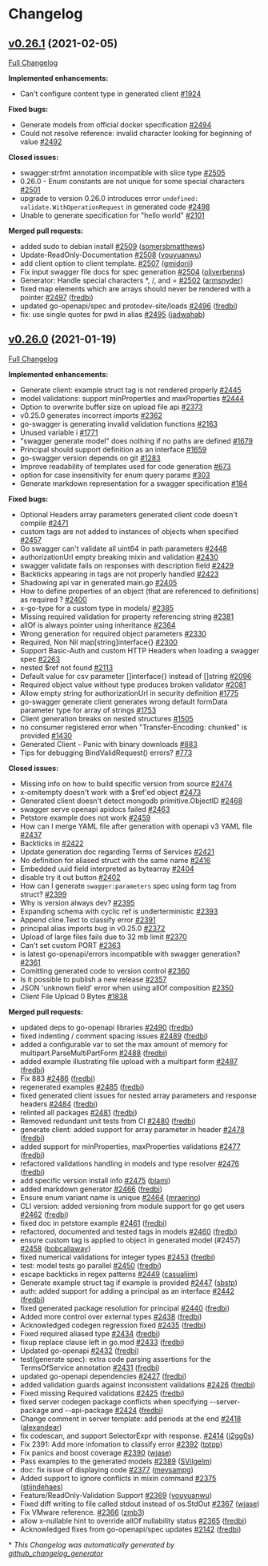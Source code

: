 # Changelog

## [v0.26.1](https://github.com/protodev-site/go-swagger/tree/v0.26.1) (2021-02-05)

[Full Changelog](https://github.com/protodev-site/go-swagger/compare/v0.26.0...v0.26.1)

**Implemented enhancements:**

- Can't configure content type in generated client [\#1924](https://github.com/protodev-site/go-swagger/issues/1924)

**Fixed bugs:**

- Generate models from official docker specification [\#2494](https://github.com/protodev-site/go-swagger/issues/2494)
- Could not resolve reference: invalid character looking for beginning of value [\#2492](https://github.com/protodev-site/go-swagger/issues/2492)

**Closed issues:**

- swagger:strfmt annotation incompatible with slice type [\#2505](https://github.com/protodev-site/go-swagger/issues/2505)
- 0.26.0 - Enum constants are not unique for some special characters [\#2501](https://github.com/protodev-site/go-swagger/issues/2501)
- upgrade to version 0.26.0 introduces error `undefined: validate.WithOperationRequest` in generated code [\#2498](https://github.com/protodev-site/go-swagger/issues/2498)
- Unable to generate specification for "hello world" [\#2101](https://github.com/protodev-site/go-swagger/issues/2101)

**Merged pull requests:**

- added sudo to debian install [\#2509](https://github.com/protodev-site/go-swagger/pull/2509) ([somersbmatthews](https://github.com/somersbmatthews))
- Update-ReadOnly-Documentation [\#2508](https://github.com/protodev-site/go-swagger/pull/2508) ([youyuanwu](https://github.com/youyuanwu))
- add client option to client template. [\#2507](https://github.com/protodev-site/go-swagger/pull/2507) ([gmidorii](https://github.com/gmidorii))
- Fix input swagger file docs for spec generation [\#2504](https://github.com/protodev-site/go-swagger/pull/2504) ([oliverbenns](https://github.com/oliverbenns))
- Generator: Handle special characters \*, /, and = [\#2502](https://github.com/protodev-site/go-swagger/pull/2502) ([armsnyder](https://github.com/armsnyder))
- fixed map elements which are arrays should never be rendered with a pointer [\#2497](https://github.com/protodev-site/go-swagger/pull/2497) ([fredbi](https://github.com/fredbi))
- updated go-openapi/spec and protodev-site/loads [\#2496](https://github.com/protodev-site/go-swagger/pull/2496) ([fredbi](https://github.com/fredbi))
- fix: use single quotes for pwd in alias [\#2495](https://github.com/protodev-site/go-swagger/pull/2495) ([jadwahab](https://github.com/jadwahab))

## [v0.26.0](https://github.com/protodev-site/go-swagger/tree/v0.26.0) (2021-01-19)

[Full Changelog](https://github.com/protodev-site/go-swagger/compare/v0.25.0...v0.26.0)

**Implemented enhancements:**

- Generate client: example struct tag is not rendered properly [\#2445](https://github.com/protodev-site/go-swagger/issues/2445)
- model validations: support minProperties and maxProperties [\#2444](https://github.com/protodev-site/go-swagger/issues/2444)
- Option to overwrite buffer size on upload file api  [\#2373](https://github.com/protodev-site/go-swagger/issues/2373)
- v0.25.0 generates incorrect imports [\#2362](https://github.com/protodev-site/go-swagger/issues/2362)
- go-swagger is generating invalid validation functions [\#2163](https://github.com/protodev-site/go-swagger/issues/2163)
- Unused variable i [\#1771](https://github.com/protodev-site/go-swagger/issues/1771)
- "swagger generate model" does nothing if no paths are defined [\#1679](https://github.com/protodev-site/go-swagger/issues/1679)
- Principal should support definition as an interface [\#1659](https://github.com/protodev-site/go-swagger/issues/1659)
- go-swagger version depends on git [\#1283](https://github.com/protodev-site/go-swagger/issues/1283)
- Improve readability of templates used for code generation [\#673](https://github.com/protodev-site/go-swagger/issues/673)
- option for case insensitivity for enum query params [\#303](https://github.com/protodev-site/go-swagger/issues/303)
- Generate markdown representation for a swagger specification [\#184](https://github.com/protodev-site/go-swagger/issues/184)

**Fixed bugs:**

- Optional Headers array parameters generated client code doesn't compile [\#2471](https://github.com/protodev-site/go-swagger/issues/2471)
- custom tags are not added to instances of objects when specified [\#2457](https://github.com/protodev-site/go-swagger/issues/2457)
- Go swagger can't validate all uint64 in path parameters [\#2448](https://github.com/protodev-site/go-swagger/issues/2448)
- authorizationUrl empty breaking mixin and validation [\#2430](https://github.com/protodev-site/go-swagger/issues/2430)
- swagger validate fails on responses with description field [\#2429](https://github.com/protodev-site/go-swagger/issues/2429)
- Backticks appearing in tags are not properly handled [\#2423](https://github.com/protodev-site/go-swagger/issues/2423)
- Shadowing api var in generated main.go [\#2405](https://github.com/protodev-site/go-swagger/issues/2405)
- How to define properties of an object \(that are referenced to definitions\) as required ? [\#2400](https://github.com/protodev-site/go-swagger/issues/2400)
- x-go-type for a custom type in models/ [\#2385](https://github.com/protodev-site/go-swagger/issues/2385)
- Missing required validation for property referencing string [\#2381](https://github.com/protodev-site/go-swagger/issues/2381)
- allOf is always pointer using inheritance [\#2364](https://github.com/protodev-site/go-swagger/issues/2364)
- Wrong generation for required object parameters [\#2330](https://github.com/protodev-site/go-swagger/issues/2330)
- Required, Non Nil map\[string\]interface{} [\#2300](https://github.com/protodev-site/go-swagger/issues/2300)
- Support Basic-Auth and custom HTTP Headers when loading a swagger spec [\#2263](https://github.com/protodev-site/go-swagger/issues/2263)
- nested  $ref not found [\#2113](https://github.com/protodev-site/go-swagger/issues/2113)
- Default value for csv parameter \[\]interface{} instead of \[\]string [\#2096](https://github.com/protodev-site/go-swagger/issues/2096)
- Required object value without type produces broken validator [\#2081](https://github.com/protodev-site/go-swagger/issues/2081)
- Allow empty string for authorizationUrl in security definition [\#1775](https://github.com/protodev-site/go-swagger/issues/1775)
- go-swagger generate client generates wrong default formData parameter type for array of strings [\#1753](https://github.com/protodev-site/go-swagger/issues/1753)
- Client generation breaks on nested structures [\#1505](https://github.com/protodev-site/go-swagger/issues/1505)
- no consumer registered error when "Transfer-Encoding: chunked" is provided [\#1430](https://github.com/protodev-site/go-swagger/issues/1430)
- Generated Client - Panic with binary downloads [\#883](https://github.com/protodev-site/go-swagger/issues/883)
- Tips for debugging BindValidRequest\(\) errors? [\#773](https://github.com/protodev-site/go-swagger/issues/773)

**Closed issues:**

- Missing info on how to build specific version from source [\#2474](https://github.com/protodev-site/go-swagger/issues/2474)
- x-omitempty doesn't work with a $ref'ed object [\#2473](https://github.com/protodev-site/go-swagger/issues/2473)
- Generated client doesn't detect mongodb primitive.ObjectID [\#2468](https://github.com/protodev-site/go-swagger/issues/2468)
- swagger serve openapi apidocs failed [\#2463](https://github.com/protodev-site/go-swagger/issues/2463)
- Petstore example does not work [\#2459](https://github.com/protodev-site/go-swagger/issues/2459)
- How can I merge YAML file after generation with openapi v3 YAML file [\#2437](https://github.com/protodev-site/go-swagger/issues/2437)
- Backticks in  [\#2422](https://github.com/protodev-site/go-swagger/issues/2422)
- Update generation doc regarding Terms of Services [\#2421](https://github.com/protodev-site/go-swagger/issues/2421)
- No definition for aliased struct with the same name [\#2416](https://github.com/protodev-site/go-swagger/issues/2416)
- Embedded uuid field interpreted as bytearray [\#2404](https://github.com/protodev-site/go-swagger/issues/2404)
- disable try it out button [\#2402](https://github.com/protodev-site/go-swagger/issues/2402)
- How can I generate `swagger:parameters` spec using form tag from struct? [\#2399](https://github.com/protodev-site/go-swagger/issues/2399)
- Why is version always dev? [\#2395](https://github.com/protodev-site/go-swagger/issues/2395)
- Expanding schema with cyclic ref is underterministic [\#2393](https://github.com/protodev-site/go-swagger/issues/2393)
- Append cline.Text  to classify error [\#2391](https://github.com/protodev-site/go-swagger/issues/2391)
- principal alias imports bug in v0.25.0 [\#2372](https://github.com/protodev-site/go-swagger/issues/2372)
- Upload of large files fails due to 32 mb limit [\#2370](https://github.com/protodev-site/go-swagger/issues/2370)
- Can't set custom PORT [\#2363](https://github.com/protodev-site/go-swagger/issues/2363)
- is latest go-openapi/errors incompatible with swagger generation? [\#2361](https://github.com/protodev-site/go-swagger/issues/2361)
- Comitting generated code to version control [\#2360](https://github.com/protodev-site/go-swagger/issues/2360)
- Is it possible to publish a new release [\#2357](https://github.com/protodev-site/go-swagger/issues/2357)
- JSON 'unknown field' error when using allOf composition [\#2350](https://github.com/protodev-site/go-swagger/issues/2350)
- Client File Upload 0 Bytes [\#1838](https://github.com/protodev-site/go-swagger/issues/1838)

**Merged pull requests:**

- updated deps to go-openapi libraries [\#2490](https://github.com/protodev-site/go-swagger/pull/2490) ([fredbi](https://github.com/fredbi))
- fixed indenting / comment spacing issues [\#2489](https://github.com/protodev-site/go-swagger/pull/2489) ([fredbi](https://github.com/fredbi))
- added a configurable var to set the max amount of memory for multipart.ParseMultiPartForm [\#2488](https://github.com/protodev-site/go-swagger/pull/2488) ([fredbi](https://github.com/fredbi))
- added example illustrating file upload with a multipart form [\#2487](https://github.com/protodev-site/go-swagger/pull/2487) ([fredbi](https://github.com/fredbi))
- Fix 883 [\#2486](https://github.com/protodev-site/go-swagger/pull/2486) ([fredbi](https://github.com/fredbi))
- regenerated examples [\#2485](https://github.com/protodev-site/go-swagger/pull/2485) ([fredbi](https://github.com/fredbi))
- fixed generated client issues for nested array parameters and response headers [\#2484](https://github.com/protodev-site/go-swagger/pull/2484) ([fredbi](https://github.com/fredbi))
- relinted all packages [\#2481](https://github.com/protodev-site/go-swagger/pull/2481) ([fredbi](https://github.com/fredbi))
- Removed redundant unit tests from CI [\#2480](https://github.com/protodev-site/go-swagger/pull/2480) ([fredbi](https://github.com/fredbi))
- generate client: added support for array parameter in header [\#2478](https://github.com/protodev-site/go-swagger/pull/2478) ([fredbi](https://github.com/fredbi))
- added support for minProperties, maxProperties validations [\#2477](https://github.com/protodev-site/go-swagger/pull/2477) ([fredbi](https://github.com/fredbi))
- refactored validations handling in models and type resolver [\#2476](https://github.com/protodev-site/go-swagger/pull/2476) ([fredbi](https://github.com/fredbi))
- add specific version install info [\#2475](https://github.com/protodev-site/go-swagger/pull/2475) ([blami](https://github.com/blami))
- added markdown generator [\#2466](https://github.com/protodev-site/go-swagger/pull/2466) ([fredbi](https://github.com/fredbi))
- Ensure enum variant name is unique [\#2464](https://github.com/protodev-site/go-swagger/pull/2464) ([mraerino](https://github.com/mraerino))
- CLI version: added versioning from module support for go get users [\#2462](https://github.com/protodev-site/go-swagger/pull/2462) ([fredbi](https://github.com/fredbi))
- fixed doc in petstore example [\#2461](https://github.com/protodev-site/go-swagger/pull/2461) ([fredbi](https://github.com/fredbi))
- refactored, documented and tested tags in models [\#2460](https://github.com/protodev-site/go-swagger/pull/2460) ([fredbi](https://github.com/fredbi))
- ensure custom tag is applied to object in generated model \(\#2457\) [\#2458](https://github.com/protodev-site/go-swagger/pull/2458) ([bobcallaway](https://github.com/bobcallaway))
- fixed numerical validations for integer types [\#2453](https://github.com/protodev-site/go-swagger/pull/2453) ([fredbi](https://github.com/fredbi))
- test: model tests go parallel [\#2450](https://github.com/protodev-site/go-swagger/pull/2450) ([fredbi](https://github.com/fredbi))
- escape backticks in regex patterns [\#2449](https://github.com/protodev-site/go-swagger/pull/2449) ([casualjim](https://github.com/casualjim))
- Generate example struct tag if example is provided [\#2447](https://github.com/protodev-site/go-swagger/pull/2447) ([sbstp](https://github.com/sbstp))
- auth: added support for adding a principal as an interface  [\#2442](https://github.com/protodev-site/go-swagger/pull/2442) ([fredbi](https://github.com/fredbi))
- fixed generated package resolution for principal [\#2440](https://github.com/protodev-site/go-swagger/pull/2440) ([fredbi](https://github.com/fredbi))
- Added more control over external types [\#2438](https://github.com/protodev-site/go-swagger/pull/2438) ([fredbi](https://github.com/fredbi))
- Acknowledged codegen regression fixed [\#2435](https://github.com/protodev-site/go-swagger/pull/2435) ([fredbi](https://github.com/fredbi))
- Fixed required aliased type [\#2434](https://github.com/protodev-site/go-swagger/pull/2434) ([fredbi](https://github.com/fredbi))
- fixup replace clause left in go.mod [\#2433](https://github.com/protodev-site/go-swagger/pull/2433) ([fredbi](https://github.com/fredbi))
- Updated go-openapi [\#2432](https://github.com/protodev-site/go-swagger/pull/2432) ([fredbi](https://github.com/fredbi))
- test\(generate spec\): extra code parsing assertions for the TermsOfService annotation [\#2431](https://github.com/protodev-site/go-swagger/pull/2431) ([fredbi](https://github.com/fredbi))
- updated go-openapi dependencies [\#2427](https://github.com/protodev-site/go-swagger/pull/2427) ([fredbi](https://github.com/fredbi))
- added validation guards against inconsistent validations [\#2426](https://github.com/protodev-site/go-swagger/pull/2426) ([fredbi](https://github.com/fredbi))
- Fixed missing Required validations [\#2425](https://github.com/protodev-site/go-swagger/pull/2425) ([fredbi](https://github.com/fredbi))
- fixed server codegen package conflicts when specifying --server-package and --api-package [\#2424](https://github.com/protodev-site/go-swagger/pull/2424) ([fredbi](https://github.com/fredbi))
- Change comment in server template: add periods at the end [\#2418](https://github.com/protodev-site/go-swagger/pull/2418) ([alexandear](https://github.com/alexandear))
- fix codescan, and support SelectorExpr with response. [\#2414](https://github.com/protodev-site/go-swagger/pull/2414) ([j2gg0s](https://github.com/j2gg0s))
- Fix 2391: Add more infomation to classify error [\#2392](https://github.com/protodev-site/go-swagger/pull/2392) ([tptpp](https://github.com/tptpp))
- Fix panics and boost coverage [\#2390](https://github.com/protodev-site/go-swagger/pull/2390) ([wjase](https://github.com/wjase))
- Pass examples to the generated models [\#2389](https://github.com/protodev-site/go-swagger/pull/2389) ([SVilgelm](https://github.com/SVilgelm))
- doc: fix issue of displaying code [\#2377](https://github.com/protodev-site/go-swagger/pull/2377) ([meysampg](https://github.com/meysampg))
- Added support to ignore conflicts in mixin command [\#2375](https://github.com/protodev-site/go-swagger/pull/2375) ([stijndehaes](https://github.com/stijndehaes))
- Feature/ReadOnly-Validation Support [\#2369](https://github.com/protodev-site/go-swagger/pull/2369) ([youyuanwu](https://github.com/youyuanwu))
- Fixed diff writing to file called stdout instead of os.StdOut [\#2367](https://github.com/protodev-site/go-swagger/pull/2367) ([wjase](https://github.com/wjase))
- Fix VMware reference. [\#2366](https://github.com/protodev-site/go-swagger/pull/2366) ([zmb3](https://github.com/zmb3))
- allow x-nullable hint to override allOf nullability status [\#2365](https://github.com/protodev-site/go-swagger/pull/2365) ([fredbi](https://github.com/fredbi))
- Acknowledged fixes from go-openapi/spec updates [\#2142](https://github.com/protodev-site/go-swagger/pull/2142) ([fredbi](https://github.com/fredbi))



\* *This Changelog was automatically generated by [github_changelog_generator](https://github.com/github-changelog-generator/github-changelog-generator)*
